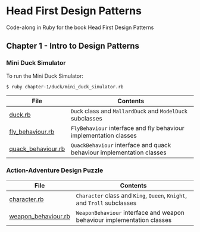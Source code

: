 # Head First Design Patterns

Code-along in Ruby for the book Head First Design Patterns

## Chapter 1 - Intro to Design Patterns

### Mini Duck Simulator

To run the Mini Duck Simulator:
```
$ ruby chapter-1/duck/mini_duck_simulator.rb
```

| File                                                    | Contents                                                              |
| ---                                                     | ---                                                                   |
| [duck.rb](chapter-1/duck/duck.rb)                       | `Duck` class and `MallardDuck` and `ModelDuck` subclasses             |
| [fly_behaviour.rb](chapter-1/duck/fly_behaviour.rb)     | `FlyBehaviour` interface and fly behaviour implementation classes     |
| [quack_behaviour.rb](chapter-1/duck/quack_behaviour.rb) | `QuackBehaviour` interface and quack behaviour implementation classes |

### Action-Adventure Design Puzzle

| File                                                           | Contents                                                                |
| ---                                                            | ---                                                                     |
| [character.rb](chapter-1/adventure/character.rb)               | `Character` class and `King`, `Queen`, `Knight`, and `Troll` subclasses |
| [weapon_behaviour.rb](chapter-1/adventure/weapon_behaviour.rb) | `WeaponBehaviour` interface and weapon behaviour implementation classes |
